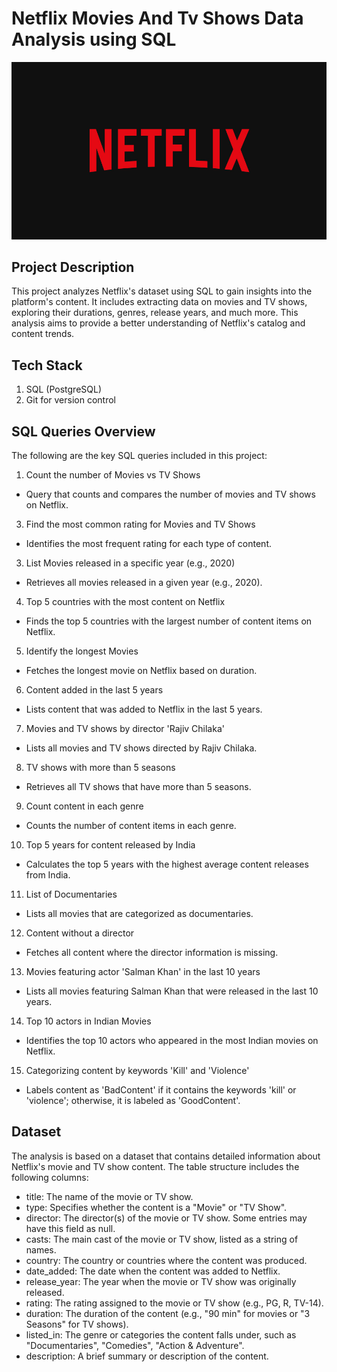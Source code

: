 # Netflix Movies And Tv Shows Data Analysis using SQL

![Netflix Image](https://github.com/chandan-data/Netflix_SQL_Projects/blob/main/Netflix_image.jpg)

## Project Description
This project analyzes Netflix's dataset using SQL to gain insights into the platform's content. It includes extracting data on movies and TV shows, exploring their durations, genres, release years, and much more. This analysis aims to provide a better understanding of Netflix's catalog and content trends.

## Tech Stack
1. SQL (PostgreSQL)
2. Git for version control


## SQL Queries Overview
The following are the key SQL queries included in this project:

1. Count the number of Movies vs TV Shows
  + Query that counts and compares the number of movies and TV shows on Netflix.

3. Find the most common rating for Movies and TV Shows
  + Identifies the most frequent rating for each type of content.

3. List Movies released in a specific year (e.g., 2020)
  + Retrieves all movies released in a given year (e.g., 2020).

4. Top 5 countries with the most content on Netflix
  + Finds the top 5 countries with the largest number of content items on Netflix.

5. Identify the longest Movies
  + Fetches the longest movie on Netflix based on duration.

6. Content added in the last 5 years
  + Lists content that was added to Netflix in the last 5 years.

7. Movies and TV shows by director 'Rajiv Chilaka'
  + Lists all movies and TV shows directed by Rajiv Chilaka.

8. TV shows with more than 5 seasons
  + Retrieves all TV shows that have more than 5 seasons.

9. Count content in each genre
  + Counts the number of content items in each genre.

10. Top 5 years for content released by India
  + Calculates the top 5 years with the highest average content releases from India.

11. List of Documentaries
  + Lists all movies that are categorized as documentaries.

12. Content without a director
  + Fetches all content where the director information is missing.

13. Movies featuring actor 'Salman Khan' in the last 10 years
  + Lists all movies featuring Salman Khan that were released in the last 10 years.

14. Top 10 actors in Indian Movies
  + Identifies the top 10 actors who appeared in the most Indian movies on Netflix.

15. Categorizing content by keywords 'Kill' and 'Violence'
  + Labels content as 'BadContent' if it contains the keywords 'kill' or 'violence'; otherwise, it is labeled as 'GoodContent'.


## Dataset
The analysis is based on a dataset that contains detailed information about Netflix's movie and TV show content. The table structure includes the following columns:

+ title: The name of the movie or TV show.
+ type: Specifies whether the content is a "Movie" or "TV Show".
+ director: The director(s) of the movie or TV show. Some entries may have this field as null.
+ casts: The main cast of the movie or TV show, listed as a string of names.
+ country: The country or countries where the content was produced.
+ date_added: The date when the content was added to Netflix.
+ release_year: The year when the movie or TV show was originally released.
+ rating: The rating assigned to the movie or TV show (e.g., PG, R, TV-14).
+ duration: The duration of the content (e.g., "90 min" for movies or "3 Seasons" for TV shows).
+ listed_in: The genre or categories the content falls under, such as "Documentaries", "Comedies", "Action & Adventure".
+ description: A brief summary or description of the content.
